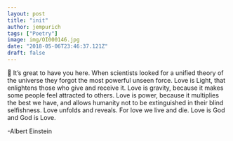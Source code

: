 ```yaml
---
layout: post
title: "init"
author: jempurich
tags: ["Poetry"]
image: img/OI000146.jpg
date: "2018-05-06T23:46:37.121Z"
draft: false
---
```


👋 It’s great to have you here. When scientists looked for a unified theory of the universe they forgot the most powerful unseen force. Love is Light, that enlightens those who give and receive it. Love is gravity, because it makes some people feel attracted to others. Love is power, because it multiplies the best we have, and allows humanity not to be extinguished in their blind selfishness. Love unfolds and reveals. For love we live and die. Love is God and God is Love.

-Albert Einstein
